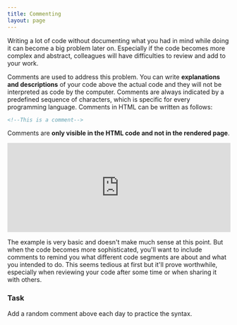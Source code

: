 ```yaml
---
title: Commenting
layout: page
---
```


Writing a lot of code without documenting what you had in mind while doing it can become a big problem later on. Especially if the code becomes more complex and abstract, colleagues will have difficulties to review and add to your work.

Comments are used to address this problem. You can write **explanations and descriptions** of your code above the actual code and they will not be interpreted as code by the computer. Comments are always indicated by a predefined sequence of characters, which is specific for every programming language. Comments in HTML can be written as follows:

```html
<!--This is a comment-->
```

Comments are **only visible in the HTML code and not in the rendered page**.

<iframe src="https://tumwlfe-mooc.srv.mwn.de/api/edx/42" style="width: 100%; height: 200px; border: 1px solid #dedede;" allowfullscreen="true" frameborder="0"></iframe>

The example is very basic and doesn't make much sense at this point. But when the code becomes more sophisticated, you'll want to include comments to remind you what different code segments are about and what you intended to do. This seems tedious at first but it'll prove worthwhile, especially when reviewing your code after some time or when sharing it with others.

### Task

Add a random comment above each day to practice the syntax.

<!-- Exercise Editor 16 -->

